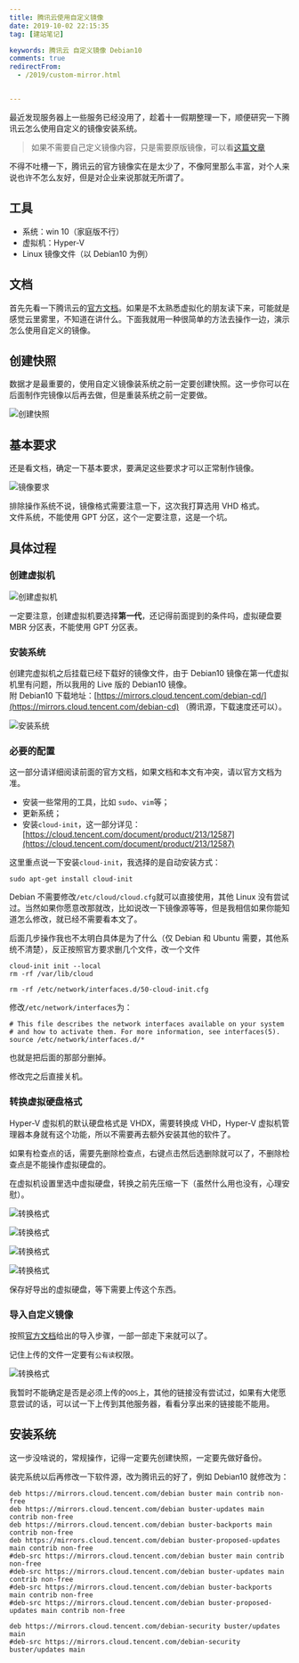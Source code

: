 ```yaml
---
title: 腾讯云使用自定义镜像
date: 2019-10-02 22:15:35
tag: [建站笔记]

keywords: 腾讯云 自定义镜像 Debian10
comments: true
redirectFrom:
  - /2019/custom-mirror.html


---
```


最近发现服务器上一些服务已经没用了，趁着十一假期整理一下，顺便研究一下腾讯云怎么使用自定义的镜像安装系统。

<!-- more -->

> 如果不需要自己定义镜像内容，只是需要原版镜像，可以看[这篇文章](/2021/custom-mirror.html)

不得不吐槽一下，腾讯云的官方镜像实在是太少了，不像阿里那么丰富，对个人来说也许不怎么友好，但是对企业来说那就无所谓了。

## 工具

- 系统：win 10（家庭版不行）
- 虚拟机：Hyper-V
- Linux 镜像文件（以 Debian10 为例）

## 文档

首先先看一下腾讯云的[官方文档](https://cloud.tencent.com/document/product/213/4942)。如果是不太熟悉虚拟化的朋友读下来，可能就是感觉云里雾里，不知道在讲什么。下面我就用一种很简单的方法去操作一边，演示怎么使用自定义的镜像。

## 创建快照

数据才是最重要的，使用自定义镜像装系统之前一定要创建快照。这一步你可以在后面制作完镜像以后再去做，但是重装系统之前一定要做。

![创建快照](./img/0.avif)

## 基本要求

还是看文档，确定一下基本要求，要满足这些要求才可以正常制作镜像。

![镜像要求](./img/1.avif)

排除操作系统不说，镜像格式需要注意一下，这次我打算选用 VHD 格式。  
文件系统，不能使用 GPT 分区，这个一定要注意，这是一个坑。

## 具体过程

### 创建虚拟机

![创建虚拟机](./img/3.avif)

一定要注意，创建虚拟机要选择**第一代**，还记得前面提到的条件吗，虚拟硬盘要 MBR 分区表，不能使用 GPT 分区表。

### 安装系统

创建完虚拟机之后挂载已经下载好的镜像文件，由于 Debian10 镜像在第一代虚拟机里有问题，所以我用的 Live 版的 Debian10 镜像。  
附 Debian10 下载地址：[https://mirrors.cloud.tencent.com/debian-cd/](https://mirrors.cloud.tencent.com/debian-cd) （腾讯源，下载速度还可以）。

![安装系统](./img/4.avif)

### 必要的配置

这一部分请详细阅读前面的官方文档，如果文档和本文有冲突，请以官方文档为准。

- 安装一些常用的工具，比如 `sudo`、`vim`等；
- 更新系统；
- 安装`cloud-init`，这一部分详见：[https://cloud.tencent.com/document/product/213/12587](https://cloud.tencent.com/document/product/213/12587)

这里重点说一下安装`cloud-init`，我选择的是自动安装方式：

```
sudo apt-get install cloud-init
```

Debian 不需要修改`/etc/cloud/cloud.cfg`就可以直接使用，其他 Linux 没有尝试过。当然如果你愿意改那就改，比如说改一下镜像源等等，但是我相信如果你能知道怎么修改，就已经不需要看本文了。

后面几步操作我也不太明白具体是为了什么（仅 Debian 和 Ubuntu 需要，其他系统不清楚），反正按照官方要求删几个文件，改一个文件

```
cloud-init init --local
rm -rf /var/lib/cloud

rm -rf /etc/network/interfaces.d/50-cloud-init.cfg
```

修改`/etc/network/interfaces`为：

```
# This file describes the network interfaces available on your system
# and how to activate them. For more information, see interfaces(5).
source /etc/network/interfaces.d/*
```

也就是把后面的那部分删掉。

修改完之后直接关机。

### 转换虚拟硬盘格式

Hyper-V 虚拟机的默认硬盘格式是 VHDX，需要转换成 VHD，Hyper-V 虚拟机管理器本身就有这个功能，所以不需要再去额外安装其他的软件了。

如果有检查点的话，需要先删除检查点，右键点击然后选删除就可以了，不删除检查点是不能操作虚拟硬盘的。

在虚拟机设置里选中虚拟硬盘，转换之前先压缩一下（虽然什么用也没有，心理安慰）。

![转换格式](./img/5.avif)

![转换格式](./img/6.avif)

![转换格式](./img/7.avif)

![转换格式](./img/8.avif)

保存好导出的虚拟硬盘，等下需要上传这个东西。

### 导入自定义镜像

按照[官方文档](https://cloud.tencent.com/document/product/213/4945#.E5.AF.BC.E5.85.A5.E6.AD.A5.E9.AA.A4)给出的导入步骤，一部一部走下来就可以了。

记住上传的文件一定要有`公有读`权限。

![转换格式](./img/9.avif)

我暂时不能确定是否是必须上传的`OOS`上，其他的链接没有尝试过，如果有大佬愿意尝试的话，可以试一下上传到其他服务器，看看分享出来的链接能不能用。

## 安装系统

这一步没啥说的，常规操作，记得一定要先创建快照，一定要先做好备份。

装完系统以后再修改一下软件源，改为腾讯云的好了，例如 Debian10 就修改为：

```
deb https://mirrors.cloud.tencent.com/debian buster main contrib non-free
deb https://mirrors.cloud.tencent.com/debian buster-updates main contrib non-free
deb https://mirrors.cloud.tencent.com/debian buster-backports main contrib non-free
deb https://mirrors.cloud.tencent.com/debian buster-proposed-updates main contrib non-free
#deb-src https://mirrors.cloud.tencent.com/debian buster main contrib non-free
#deb-src https://mirrors.cloud.tencent.com/debian buster-updates main contrib non-free
#deb-src https://mirrors.cloud.tencent.com/debian buster-backports main contrib non-free
#deb-src https://mirrors.cloud.tencent.com/debian buster-proposed-updates main contrib non-free

deb https://mirrors.cloud.tencent.com/debian-security buster/updates main
#deb-src https://mirrors.cloud.tencent.com/debian-security buster/updates main
```
